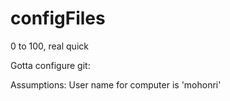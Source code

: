 # configFiles
0 to 100, real quick

Gotta configure git:



Assumptions:
User name for computer is 'mohonri'